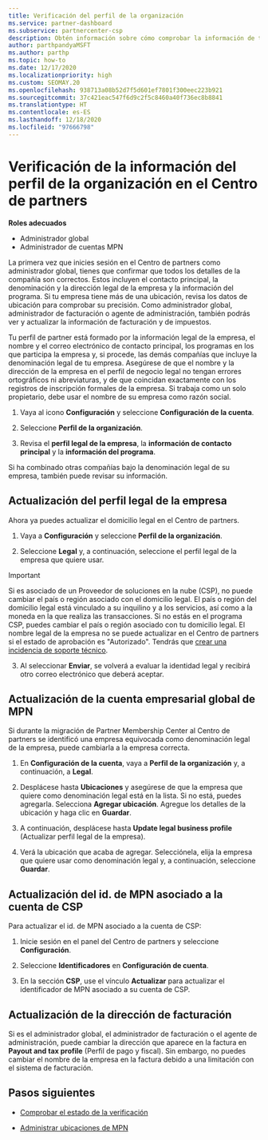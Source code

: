 ```yaml
---
title: Verificación del perfil de la organización
ms.service: partner-dashboard
ms.subservice: partnercenter-csp
description: Obtén información sobre cómo comprobar la información de tu empresa, como el contacto principal, la dirección y la información del programa. También puedes actualizar el domicilio legal y la dirección de facturación.
author: parthpandyaMSFT
ms.author: parthp
ms.topic: how-to
ms.date: 12/17/2020
ms.localizationpriority: high
ms.custom: SEOMAY.20
ms.openlocfilehash: 938713a08b52d7f5d601ef7801f300eec223b921
ms.sourcegitcommit: 37c421eac547f6d9c2f5c8460a40f736ec8b8841
ms.translationtype: HT
ms.contentlocale: es-ES
ms.lasthandoff: 12/18/2020
ms.locfileid: "97666798"
---
```

# <a name="verify-your-organization-profile-information-in-partner-center"></a>Verificación de la información del perfil de la organización en el Centro de partners

**Roles adecuados**

- Administrador global
- Administrador de cuentas MPN

La primera vez que inicies sesión en el Centro de partners como administrador global, tienes que confirmar que todos los detalles de la compañía son correctos. Estos incluyen el contacto principal, la denominación y la dirección legal de la empresa y la información del programa. Si tu empresa tiene más de una ubicación, revisa los datos de ubicación para comprobar su precisión. Como administrador global, administrador de facturación o agente de administración, también podrás ver y actualizar la información de facturación y de impuestos.

Tu perfil de partner está formado por la información legal de la empresa, el nombre y el correo electrónico de contacto principal, los programas en los que participa la empresa y, si procede, las demás compañías que incluye la denominación legal de tu empresa. Asegúrese de que el nombre y la dirección de la empresa en el perfil de negocio legal no tengan errores ortográficos ni abreviaturas, y de que coincidan exactamente con los registros de inscripción formales de la empresa. Si trabaja como un solo propietario, debe usar el nombre de su empresa como razón social.

1. Vaya al icono **Configuración** y seleccione **Configuración de la cuenta**.
 
1. Seleccione **Perfil de la organización**. 

2. Revisa el **perfil legal de la empresa**, la **información de contacto principal** y la **información del programa**.

Si ha combinado otras compañías bajo la denominación legal de su empresa, también puede revisar su información. 

## <a name="update-your-legal-business-profile"></a>Actualización del perfil legal de la empresa

Ahora ya puedes actualizar el domicilio legal en el Centro de partners.

1. Vaya a **Configuración** y seleccione **Perfil de la organización**.


2. Seleccione **Legal** y, a continuación, seleccione el perfil legal de la empresa que quiere usar.

>[!Important]
>Si es asociado de un Proveedor de soluciones en la nube (CSP), no puede cambiar el país o región asociado con el domicilio legal. El país o región del domicilio legal está vinculado a su inquilino y a los servicios, así como a la moneda en la que realiza las transacciones. Si no estás en el programa CSP, puedes cambiar el país o región asociado con tu domicilio legal. El nombre legal de la empresa no se puede actualizar en el Centro de partners si el estado de aprobación es "Autorizado". Tendrás que [crear una incidencia de soporte técnico](https://partner.microsoft.com/dashboard/support/csp/servicerequests/create?stage=2&topicid=eb74583c-61b3-2124-bffc-00920e0ae772).

3. Al seleccionar **Enviar**, se volverá a evaluar la identidad legal y recibirá otro correo electrónico que deberá aceptar.

## <a name="update-your-mpn-global-business-account"></a>Actualización de la cuenta empresarial global de MPN

Si durante la migración de Partner Membership Center al Centro de partners se identificó una empresa equivocada como denominación legal de la empresa, puede cambiarla a la empresa correcta.

1. En **Configuración de la cuenta**, vaya a **Perfil de la organización** y, a continuación, a **Legal**.

1.  Desplácese hasta **Ubicaciones** y asegúrese de que la empresa que quiere como denominación legal está en la lista. Si no está, puedes agregarla. Selecciona **Agregar ubicación**. Agregue los detalles de la ubicación y haga clic en **Guardar**.

2. A continuación, desplácese hasta **Update legal business profile** (Actualizar perfil legal de la empresa).

3. Verá la ubicación que acaba de agregar. Selecciónela, elija la empresa que quiere usar como denominación legal y, a continuación, seleccione **Guardar**.

## <a name="update-your-mpn-id-associated-with-your-csp-account"></a>Actualización del id. de MPN asociado a la cuenta de CSP

Para actualizar el id. de MPN asociado a la cuenta de CSP:

1. Inicie sesión en el panel del Centro de partners y seleccione **Configuración**.
 
1. Seleccione **Identificadores** en **Configuración de cuenta**.

1. En la sección **CSP**, use el vínculo **Actualizar** para actualizar el identificador de MPN asociado a su cuenta de CSP. 


## <a name="update-your-billing-address"></a>Actualización de la dirección de facturación

Si es el administrador global, el administrador de facturación o el agente de administración, puede cambiar la dirección que aparece en la factura en **Payout and tax profile** (Perfil de pago y fiscal). Sin embargo, no puedes cambiar el nombre de la empresa en la factura debido a una limitación con el sistema de facturación.

## <a name="next-steps"></a>Pasos siguientes


- [Comprobar el estado de la verificación](verification-responses.md)
 
- [Administrar ubicaciones de MPN](manage-locations.md)



